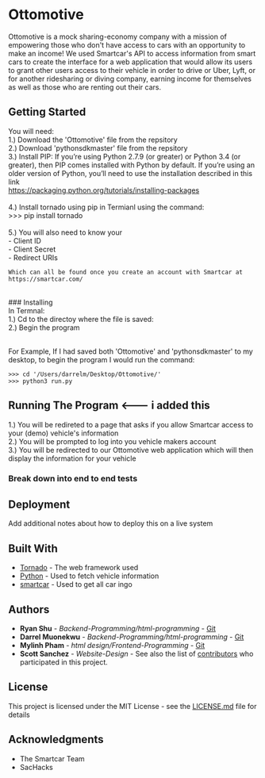 # Ottomotive

Ottomotive is a mock sharing-economy company with a mission of empowering those who don't have access to cars with an opportunity to make an income! We used Smartcar's API to access information from smart cars to create the interface for a web application that would allow its users to grant other users access to their vehicle in order to drive or Uber, Lyft, or for another ridesharing or diving company, earning income for themselves as well as those who are renting out their cars. 

## Getting Started


You will need:  
1.) Download the 'Ottomotive' file from the repsitory<br />
2.) Download 'pythonsdkmaster' file from the repsitory<br />
3.) Install PIP:  If you’re using Python 2.7.9 (or greater) or Python 3.4 (or greater), then PIP comes installed with Python by default. If you’re using an older version of Python, you’ll need to use the installation described in this link<br />                       https://packaging.python.org/tutorials/installing-packages<br /><br />
4.) Install tornado using pip in Termianl using the command:  
    >>> pip install tornado<br /><br />
5.) You will also need to know your <br />
    - Client ID<br />
    - Client Secret<br />
    - Redirect URIs<br />
    
    Which can all be found once you create an account with Smartcar at https://smartcar.com/
<br />
### Installing
<br />
In Termnal:<br />
1.) Cd to the directoy where the file is saved:<br />
2.) Begin the program<br /><br />

For Example, If I had saved both 'Ottomotive' and 'pythonsdkmaster' to my desktop, to begin the program I would run the command:

```
>>> cd '/Users/darrelm/Desktop/Ottomotive/'
>>> python3 run.py
```
## Running The Program   <--- i added this<br />

1.) You will be redireted to a page that asks if you allow Smartcar access to your (demo) vehicle's information<br />
2.) You will be prompted to log into you vehicle makers account<br />
3.) You will be redirected to our Ottomotive web application which will then display the information for your vehicle<br />

### Break down into end to end tests


## Deployment

Add additional notes about how to deploy this on a live system

## Built With

* [Tornado](https://www.tornadoweb.org/) - The web framework used
* [Python](https://www.python.org/) - Used to fetch vehicle information
* [smartcar](https://smartcar.com/) - Used to get all car ingo


## Authors

* **Ryan Shu** - *Backend-Programming/html-programming* - [Git](https://github.com/ryanshuzzz)
* **Darrel Muonekwu** - *Backend-Programming/html-programming* - [Git](https://github.com/darrel1925)
* **Mylinh Pham** - *html design/Frontend-Programming* - [Git](https://github.com/darrel1925)
* **Scott Sanchez** - *Website-Design* -
See also the list of [contributors](https://github.com/ryanshuzzz/ottomotive/contributors) who participated in this project.

## License

This project is licensed under the MIT License - see the [LICENSE.md](LICENSE.md) file for details

## Acknowledgments

* The Smartcar Team
* SacHacks


